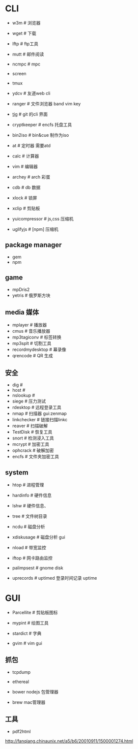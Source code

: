 # CLI

* w3m                # 浏览器
* wget               # 下载
* lftp               # ftp工具
* mutt               # 邮件阅读
* ncmpc              # mpc
* screen
* tmux
* ydcv               # 友道web cli
* ranger             # 文件浏览器 band vim key
 
 
* [tig](http://jonas.nitro.dk/tig/)                # git 的cli 界面
 
* cryptkeeper        # encfs 托盘工具
* bin2iso            # bin&cue 制作为iso
* at                 # 定时器  需要atd
* calc               # 计算器
* vim                # 编辑器
* archey             # arch 彩蛋
* cdb                # db 数据
* xlock              # 锁屏
* xclip              # 剪贴板
* yuicompressor      # js,css 压缩机
* uglifyjs           # [npm] 压缩机

## package manager

* gem 
* npm
 
## game
 
* mpDris2  
* yetris             # 俄罗斯方块
 
 
## media 媒体
 
* mplayer            # 播放器
* cmus               # 音乐播放器
* mp3tagiconv        # 标签转换
* mp3splt            # 切割工具
* recordmydesktop    # 幕录像
* qrencode           # QR 生成
 
## 安全
 
* dig                # 
* host               # 
* nslookup           # 
* siege              # 压力测试
* rdesktop           # 远程登录工具
* nmap               # 扫描器 gui:zenmap
* linkchecker        # 链接扫描linkc
* reaver             # 扫描破解
* TestDisk           # 恢复工具
* snort              # 检测浸入工具
* mcrypt             # 加密工具
* ophcrack           # 破解加密
* encfs              # 文件夹加密工具

## system 

* htop               # 进程管理
* hardinfo           # 硬件信息
* lshw               # 硬件信息、
* tree               # 文件树目录
* ncdu               # 磁盘分析
* xdiskusage         # 磁盘分析 gui
* nload              # 带宽监控
* iftop              # 网卡路由监控
 
* palimpsest         # gnome disk
* uprecords          # uptimed 登录时间记录 uptime
 
# GUI
 
* Parcellite          # 剪贴板图标
* mypint              # 绘图工具
 
* stardict            # 字典
 
* gvim                # vim gui
 
 
## 抓包
 
* tcpdump
* ethereal

* bower  nodejs 包管理器
* brew   mac管理器

## 工具

* pdf2html
 
http://fanqiang.chinaunix.net/a5/b6/20010911/1500001274.html
 
